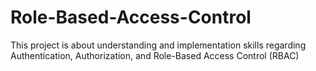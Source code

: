 # Role-Based-Access-Control
This project is about understanding and implementation skills regarding Authentication, Authorization, and Role-Based Access Control (RBAC)
